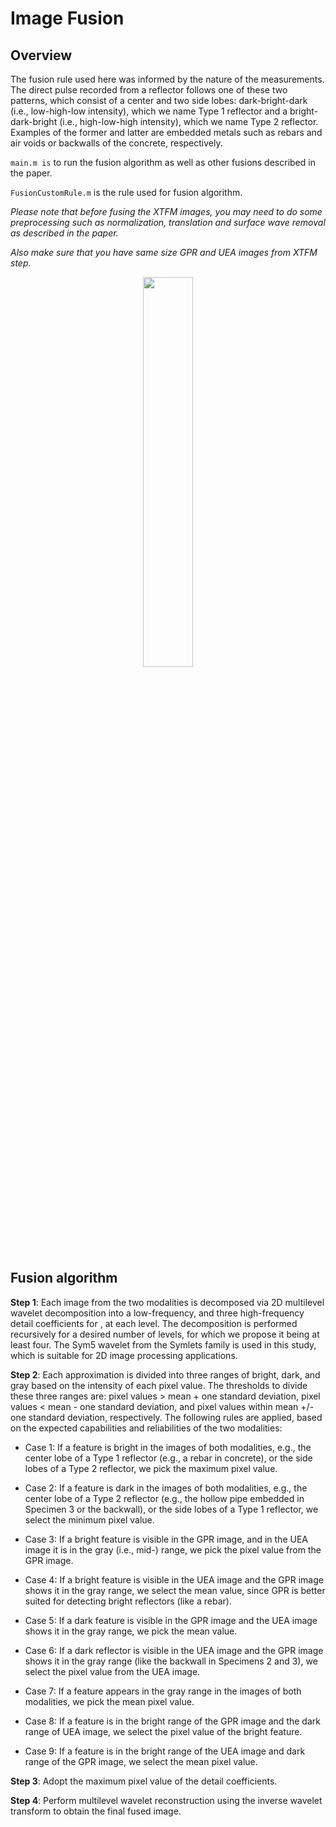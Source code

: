 # Image Fusion

## Overview
<p>
The fusion rule used here was informed by the nature of the measurements.
The direct pulse recorded from a reflector follows one of these two patterns,
which consist of a center and two side lobes: dark-bright-dark (i.e., low-high-low intensity),
which we name Type 1 reflector and a bright-dark-bright (i.e., high-low-high intensity),
which we name Type 2 reflector.
Examples of the former and latter are embedded metals such as rebars and air voids or backwalls of the concrete, respectively. 
</p>

```main.m is``` to run the fusion algorithm as well as other fusions described in the paper.

```FusionCustomRule.m``` is the rule used for fusion algorithm.

*Please note that before fusing the XTFM images, you may need to do some preprocessing such as normalization, translation and surface wave removal as described in the paper.*

*Also make sure that you have same size GPR and UEA images from XTFM step.*

<p align="center" >
<img  src="../img/fusion_example.png" width = 40% />
</p>

## Fusion algorithm

**Step 1**: Each image from the two modalities is decomposed via 2D multilevel wavelet decomposition into a low-frequency, and three high-frequency detail coefficients for , at each level. The decomposition is performed recursively for a desired number of levels, for which we propose it being at least four. The Sym5 wavelet from the Symlets family is used in this study, which is suitable for 2D image processing applications.

**Step 2**: Each approximation is divided into three ranges of bright, dark, and gray based on the intensity of each pixel value. The thresholds to divide these three ranges are: pixel values > mean + one standard deviation, pixel values < mean - one standard deviation, and pixel values within mean +/- one standard deviation, respectively. The following rules are applied, based on the expected capabilities and reliabilities of the two modalities:

- Case 1: If a feature is bright in the images of both modalities, e.g., the center lobe of a Type 1 reflector (e.g., a rebar in concrete), or the side lobes of a Type 2 reflector, we pick the maximum pixel value. 

- Case 2: If a feature is dark in the images of both modalities, e.g., the center lobe of a Type 2 reflector (e.g., the hollow pipe embedded in Specimen 3 or the backwall), or the side lobes of a Type 1 reflector, we select the minimum pixel value. 

- Case 3: If a bright feature is visible in the GPR image, and in the UEA image it is in the gray (i.e., mid-) range, we pick the pixel value from the GPR image.

- Case 4: If a bright feature is visible in the UEA image and the GPR image shows it in the gray range, we select the mean value, since GPR is better suited for detecting bright reflectors (like a rebar). 

- Case 5: If a dark feature is visible in the GPR image and the UEA image shows it in the gray range, we pick the mean value.  

- Case 6: If a dark reflector is visible in the UEA image and the GPR image shows it in the gray range (like the backwall in Specimens 2 and 3), we select the pixel value from the UEA image.

- Case 7: If a feature appears in the gray range in the images of both modalities, we pick the mean pixel value.

- Case 8: If a feature is in the bright range of the GPR image and the dark range of UEA image, we select the pixel value of the bright feature.

- Case 9: If a feature is in the bright range of the UEA image and dark range of the GPR image, we select the mean pixel value. 

**Step 3**: 
Adopt the maximum pixel value of the detail coefficients.

**Step 4**: 
Perform multilevel wavelet reconstruction using the inverse wavelet transform to obtain the final fused image.
